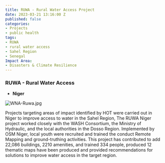 ```yaml
---
title: RUWA - Rural Water Access Project
date: 2023-03-21 13:16:00 Z
published: false
categories:
- Projects
- public health
tags:
- RUWA
- rural water access
- Sahel Region
- Senegal
Impact Area:
- Disasters & Climate Resilience
---
```


### RUWA - Rural Water Access

* **Niger**

![WNA-Ruwa.jpg](/uploads/WNA-Ruwa.jpg)

Projects targeting areas of impact identified by HOT were carried out in Niger to improve access to water in the Sahel Region, The RUWA Niger project worked closely with the WASH Consortium, the Ministry of Hydraulic, and the local authorities in the Dosso Region. Implemented by OSM Niger, local youth were recruited and trained the conduct Remote Mapping and ground-truthing activities. This project has contributed to add 22,086 buildings,  2210 amenities, and trained 334 people, produced 12 thematic maps have been produced and provided recommendations for solutions to improve water access in the target region.